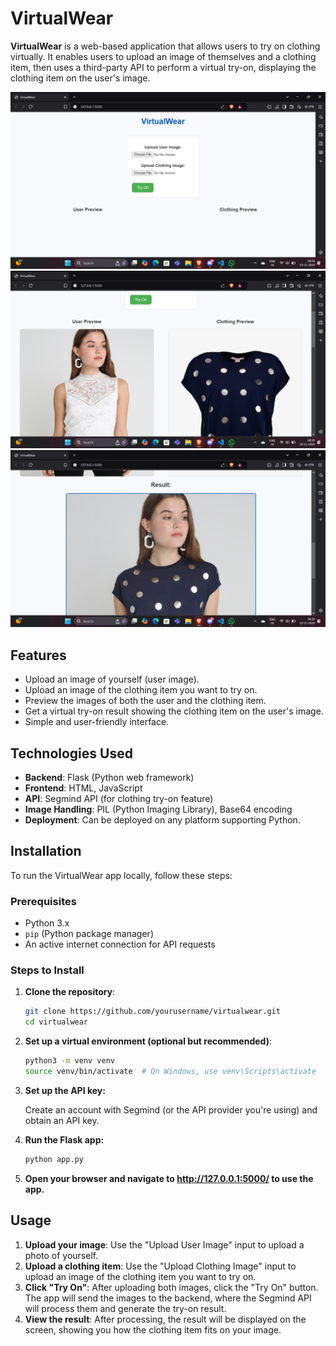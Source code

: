 # VirtualWear

**VirtualWear** is a web-based application that allows users to try on clothing virtually. It enables users to upload an image of themselves and a clothing item, then uses a third-party API to perform a virtual try-on, displaying the clothing item on the user's image.

![screenshot](https://github.com/anshshori2002/VirtualWear/blob/main/Screenshot%20(33).png)
![screenshot](https://github.com/anshshori2002/VirtualWear/blob/main/Screenshot%20(34).png)
![screenshot](https://github.com/anshshori2002/VirtualWear/blob/main/Screenshot%20(35).png)

## Features

- Upload an image of yourself (user image).
- Upload an image of the clothing item you want to try on.
- Preview the images of both the user and the clothing item.
- Get a virtual try-on result showing the clothing item on the user's image.
- Simple and user-friendly interface.

## Technologies Used

- **Backend**: Flask (Python web framework)
- **Frontend**: HTML, JavaScript
- **API**: Segmind API (for clothing try-on feature)
- **Image Handling**: PIL (Python Imaging Library), Base64 encoding
- **Deployment**: Can be deployed on any platform supporting Python.

## Installation

To run the VirtualWear app locally, follow these steps:

### Prerequisites

- Python 3.x
- `pip` (Python package manager)
- An active internet connection for API requests

### Steps to Install

1. **Clone the repository**:

   ```bash
   git clone https://github.com/yourusername/virtualwear.git
   cd virtualwear

2. **Set up a virtual environment (optional but recommended)**:

   ```bash
   python3 -m venv venv
   source venv/bin/activate  # On Windows, use venv\Scripts\activate
   
3. **Set up the API key:**

   Create an account with Segmind (or the API provider you're using) and obtain an API key.

5. **Run the Flask app:**
   ```bash
   python app.py
6. **Open your browser and navigate to http://127.0.0.1:5000/ to use the app.**

## Usage

1. **Upload your image**: Use the "Upload User Image" input to upload a photo of yourself.
2. **Upload a clothing item**: Use the "Upload Clothing Image" input to upload an image of the clothing item you want to try on.
3. **Click "Try On"**: After uploading both images, click the "Try On" button. The app will send the images to the backend, where the Segmind API will process them and generate the try-on result.
4. **View the result**: After processing, the result will be displayed on the screen, showing you how the clothing item fits on your image.
